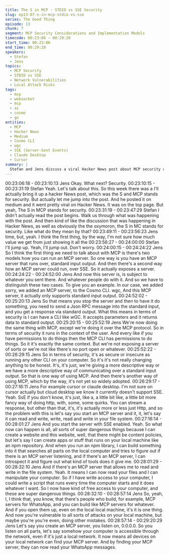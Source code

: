 ```yaml
---
title: The S in MCP - STDIO vs SSE Security
slug: ep13-07-s-in-mcp-stdio-vs-sse
series: The Good Thing
episode: 13
chunk: 7
segment: MCP Security Considerations and Implementation Models
timecode: 00:23:06 – 00:29:20
start_time: 00:23:06
end_time: 00:29:20
speakers:
  - Stefan
  - Jens
topics:
  - MCP Security
  - STDIO vs SSE
  - Network Vulnerabilities
  - Local Attack Risks
tags:
  - mcp
  - websocket
  - mcp
  - ai
  - cosmo
  - go
entities:
  - MCP
  - Hacker News
  - Medium
  - Cosmo CLI
  - wgc
  - SSE (Server-Sent Events)
  - Claude Desktop
  - Cursor
summary: |
  Stefan and Jens discuss a viral Hacker News post about MCP security concerns. Jens explains two MCP implementation models: standard input/output (safer, like CLI tools) and SSE servers (more vulnerable). He details security risks of SSE implementations, including network exposure and local machine attacks through npm packages or malicious websites.
---
```


00:23:06:18 - 00:23:10:13
Jens
Okay. What next? Security.
00:23:10:15 - 00:23:31:19
Stefan
Yeah. Let's talk about this. So this week there was a I'll actually bring it up a hacker News post,
which was the S and MCP stands for security. But actually let me jump into the post. And he
posted it on medium and it went pretty viral on Hacker News. It was on the top page. But yeah,
The S in MCP stands for security.
00:23:31:19 - 00:23:47:29
Stefan
I didn't actually read the post begins. Walk us through what was happening with the post. And
then kind of like the discussion that was happening in Hacker News, as well as obviously the the
oxymoron, the S in MC stands for security. Like what do they mean by that?
00:23:49:11 - 00:23:56:23
Jens
time, but, yeah.
I think the first thing, by the way, I'm not sure how much value we get from just showing it all the
00:23:56:27 - 00:24:00:00
Stefan
I'll jump up. Yeah, I'll jump out. Don't worry.
00:24:00:15 - 00:24:24:22
Jens
So I think the first thing we need to talk about with MCP is there's two models how you can run
an MCP server. So one way is you have an MCP server that runs over, standard input output.
And then there's a second way how an MCP server could run, over SSE. So it actually exposes
a server.
00:24:24:22 - 00:24:52:00
Jens
And now this server is, is subject to whatever you sent there. And whatever people do with it.
And so we have to distinguish these two cases. To give you an example. In our case, we added
sorry, we added an MCP server, to the Cosmo CLI. wgc, And this MCP server, it actually only
supports standard input output.
00:24:52:02 - 00:25:20:13
Jens
So that means you stop the server and then to have it do something, you need to send a Json
RPC message into the standard input, and you get a response via standard output. What this
means in terms of security is I can have a CLI like wGC. It accepts parameters and it returns
data to standard output.
00:25:20:15 - 00:25:52:19
Jens
We're now doing the same thing with MCP, except we're doing it over the MCP protocol. So in
terms of security it runs in the context of the user. And every like if you have permissions to do
things then the MCP CLI has permissions to do things. So it it's exactly the same context. But
we're not exposing a server of sorts or we're not like there's no port open or whatever.
00:25:52:22 - 00:26:29:15
Jens
So in terms of security, it's as secure or insecure as running any other CLI on your computer. So
it's it's not really changing anything to be honest. It's, it's just, we're giving a more descriptive
way or we have a more descriptive way of communicating over a standard input output. So that
is one way of using MCP. And then there's another way of using MCP, which by the way, it's not
yet so widely adopted.
00:26:29:17 - 00:27:16:11
Jens
For example cursor or claude desktop. I'm not sure on cursor actually but cloud desktop we
know it currently doesn't support SSE. Yeah. SsE if you don't know, it's just, like a, a little bit like,
a little bit more fancy way of doing http, with, some, some quirks. You can stream a response,
but other than that, it's, it's actually more or less just Http, and so the problem with this is let's
say you start an MCP server and it, it, let's say it can read and write, write, read and write in
your file system.
00:27:16:14 - 00:28:01:27
Jens
And you start the server with SSE enabled. Yeah. So what now can happen is all, all sorts of
super dangerous things because I can create a website and this website, well, that there might
be content policies, but let's say I can create apps or stuff that runs on your local machine like
an npm repository. And when you run an npm library, I can build something into it that searches
all parts on the local computer and tries to figure out if there is an MCP server listening, and if
there's an MCP server, I can introspect it and figure out what kind of tools does it give me.
00:28:01:29 - 00:28:32:10
Jens
And if there's an MCP server that allows me to read and write in the file system. Yeah. It means
I can now read your files and I can manipulate your computer. So if I have write access to your
computer, I could write a script that runs every time the computer starts and it does whatever I
want. So I now have kind of free access to your computer, and these are super dangerous
things.
00:28:32:10 - 00:28:57:14
Jens
So, yeah, I, I think that, you know, that there's people who build, for example, MCP servers for
WhatsApp, and you can build like MCP servers for whatever. And if you open them up, even on
the local local machine, it's it is one thing. And now you're vulnerable to all sorts of attacks on
your local machine, but maybe you're you're even, doing other mistakes.
00:28:57:14 - 00:29:20:29
Jens
Let's say you create an MCP server, you listen on, 0.0.0.0. So you listen on all parts, let's say
somehow your computer is accessible through the network, even if it's just a local network. It
now means all devices on your local network can find your MCP server. And by finding your
MCP server, they can now read your WhatsApp messages.